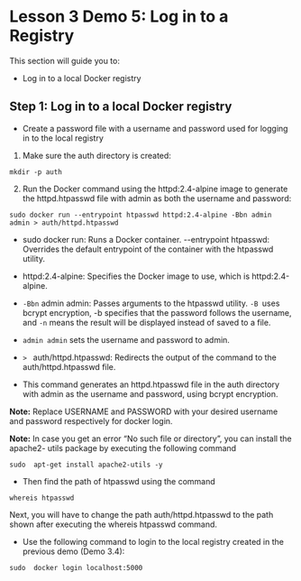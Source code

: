 # Lesson 3 Demo 5: Log in to a Registry

This section will guide you to:
- Log in to a local Docker registry

## Step 1: Log in to a local Docker registry
- Create a password file with a username and password used for logging in to the local registry

1. Make sure the auth directory is created:

```
mkdir -p auth
```

2. Run the Docker command using the httpd:2.4-alpine image to generate the httpd.htpasswd file with admin as both the username and password:

```
sudo docker run --entrypoint htpasswd httpd:2.4-alpine -Bbn admin admin > auth/httpd.htpasswd
```

- sudo docker run: Runs a Docker container.
--entrypoint htpasswd: Overrides the default entrypoint of the container with the htpasswd utility.
- httpd:2.4-alpine: Specifies the Docker image to use, which is httpd:2.4-alpine.

- `-Bbn` admin admin: Passes arguments to the htpasswd utility. 
`-B `uses bcrypt encryption, -b specifies that the password follows the username, and `-n` means the result will be displayed instead of saved to a file. 

- `admin admin` sets the username and password to admin.

- `> ` auth/httpd.htpasswd: Redirects the output of the command to the auth/httpd.htpasswd file.

- This command generates an httpd.htpasswd file in the auth directory with admin as the username and password, using bcrypt encryption.

**Note:** Replace USERNAME and PASSWORD with your desired username and password respectively for docker login.
 
**Note:** In case you get an error “No such file or directory”, you can install the apache2- utils package by executing the following command 

```
sudo  apt-get install apache2-utils -y
```

- Then find the path of htpasswd using the command 
```
whereis htpasswd
```

 Next, you will have to change the path auth/httpd.htpasswd to the path shown after executing the whereis htpasswd command.

- Use the following command to login to the local registry created in the previous demo (Demo 3.4):

```
sudo  docker login localhost:5000
``` 
